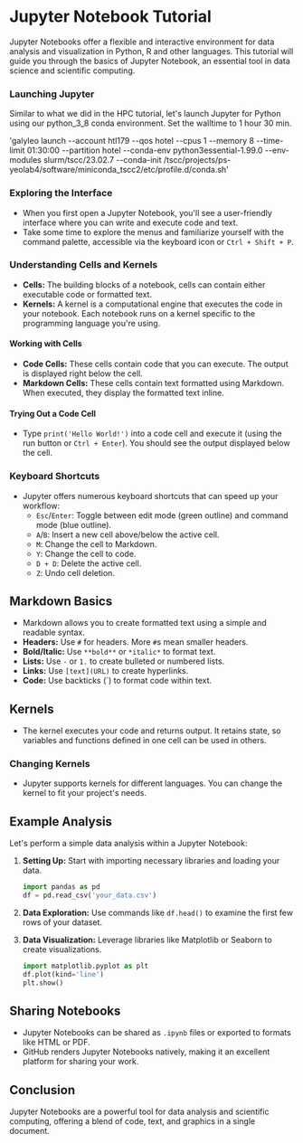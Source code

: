 # Jupyter Notebook Tutorial

Jupyter Notebooks offer a flexible and interactive environment for data analysis and visualization in Python, R and other languages. This tutorial will guide you through the basics of Jupyter Notebook, an essential tool in data science and scientific computing.

### Launching Jupyter

Similar to what we did in the HPC tutorial, let's launch Jupyter for Python using our python_3_8 conda environment. Set the walltime to 1 hour 30 min.

'galyleo launch --account htl179 --qos hotel --cpus 1 --memory 8 --time-limit 01:30:00 --partition hotel --conda-env python3essential-1.99.0 --env-modules slurm/tscc/23.02.7 --conda-init /tscc/projects/ps-yeolab4/software/miniconda_tscc2/etc/profile.d/conda.sh'

### Exploring the Interface

- When you first open a Jupyter Notebook, you'll see a user-friendly interface where you can write and execute code and text.
- Take some time to explore the menus and familiarize yourself with the command palette, accessible via the keyboard icon or `Ctrl + Shift + P`.

### Understanding Cells and Kernels

- **Cells:** The building blocks of a notebook, cells can contain either executable code or formatted text.
- **Kernels:** A kernel is a computational engine that executes the code in your notebook. Each notebook runs on a kernel specific to the programming language you're using.

#### Working with Cells

- **Code Cells:** These cells contain code that you can execute. The output is displayed right below the cell.
- **Markdown Cells:** These cells contain text formatted using Markdown. When executed, they display the formatted text inline.

#### Trying Out a Code Cell

- Type `print('Hello World!')` into a code cell and execute it (using the run button or `Ctrl + Enter`). You should see the output displayed below the cell.

### Keyboard Shortcuts

- Jupyter offers numerous keyboard shortcuts that can speed up your workflow:
  - `Esc`/`Enter`: Toggle between edit mode (green outline) and command mode (blue outline).
  - `A`/`B`: Insert a new cell above/below the active cell.
  - `M`: Change the cell to Markdown.
  - `Y`: Change the cell to code.
  - `D + D`: Delete the active cell.
  - `Z`: Undo cell deletion.

## Markdown Basics

- Markdown allows you to create formatted text using a simple and readable syntax.
- **Headers:** Use `#` for headers. More `#`s mean smaller headers.
- **Bold/Italic:** Use `**bold**` or `*italic*` to format text.
- **Lists:** Use `-` or `1.` to create bulleted or numbered lists.
- **Links:** Use `[text](URL)` to create hyperlinks.
- **Code:** Use backticks (`) to format code within text.

## Kernels

- The kernel executes your code and returns output. It retains state, so variables and functions defined in one cell can be used in others.

### Changing Kernels

- Jupyter supports kernels for different languages. You can change the kernel to fit your project's needs.

## Example Analysis

Let's perform a simple data analysis within a Jupyter Notebook:

1. **Setting Up:** Start with importing necessary libraries and loading your data.

    ```python
    import pandas as pd
    df = pd.read_csv('your_data.csv')
    ```

2. **Data Exploration:** Use commands like `df.head()` to examine the first few rows of your dataset.

3. **Data Visualization:** Leverage libraries like Matplotlib or Seaborn to create visualizations.

    ```python
    import matplotlib.pyplot as plt
    df.plot(kind='line')
    plt.show()
    ```

## Sharing Notebooks

- Jupyter Notebooks can be shared as `.ipynb` files or exported to formats like HTML or PDF.
- GitHub renders Jupyter Notebooks natively, making it an excellent platform for sharing your work.

## Conclusion

Jupyter Notebooks are a powerful tool for data analysis and scientific computing, offering a blend of code, text, and graphics in a single document.

